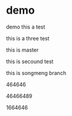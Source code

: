 # demo
demo this a test

this is a three test

this is master

this is secound test

this is songmeng branch

464646

46466489

1664646

